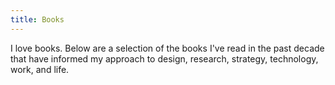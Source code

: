 ```yaml
---
title: Books
---
```


I love books. Below are a selection of the books I've read in the past decade that have informed my approach to design, research, strategy, technology, work, and life.

<!-- 
I love books. I read because
* To know I'm not alone
* To break the frozen ice within me
* To "take me lands away". At it's simplest, it's mere escape. At its best, it inculcates empathy.
* To relieve my "poverty of concepts"
-->